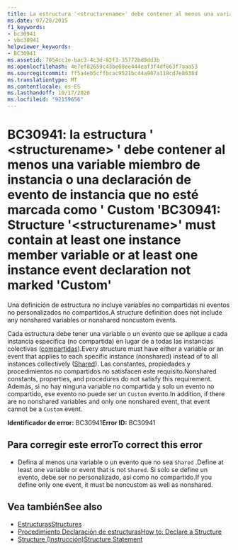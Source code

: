 ```yaml
---
title: La estructura '<structurename>' debe contener al menos una variable miembro de instancia o una declaración de evento de instancia que no esté marcada como 'Custom'
ms.date: 07/20/2015
f1_keywords:
- bc30941
- vbc30941
helpviewer_keywords:
- BC30941
ms.assetid: 7054cc1e-bac3-4c3d-82f3-35772bd8dd3b
ms.openlocfilehash: 4e7ef82659c43be08ee444eaf3f4df663f7aaa53
ms.sourcegitcommit: ff5a4eb5cffbcac9521bc44a907a118cd7e8638d
ms.translationtype: MT
ms.contentlocale: es-ES
ms.lasthandoff: 10/17/2020
ms.locfileid: "92159656"
---
```

# <a name="bc30941-structure-structurename-must-contain-at-least-one-instance-member-variable-or-at-least-one-instance-event-declaration-not-marked-custom"></a><span data-ttu-id="bb67c-102">BC30941: la estructura ' \<structurename> ' debe contener al menos una variable miembro de instancia o una declaración de evento de instancia que no esté marcada como ' Custom '</span><span class="sxs-lookup"><span data-stu-id="bb67c-102">BC30941: Structure '\<structurename>' must contain at least one instance member variable or at least one instance event declaration not marked 'Custom'</span></span>

<span data-ttu-id="bb67c-103">Una definición de estructura no incluye variables no compartidas ni eventos no personalizados no compartidos.</span><span class="sxs-lookup"><span data-stu-id="bb67c-103">A structure definition does not include any nonshared variables or nonshared noncustom events.</span></span>

 <span data-ttu-id="bb67c-104">Cada estructura debe tener una variable o un evento que se aplique a cada instancia específica (no compartida) en lugar de a todas las instancias colectivas ([compartidas](../modifiers/shared.md)).</span><span class="sxs-lookup"><span data-stu-id="bb67c-104">Every structure must have either a variable or an event that applies to each specific instance (nonshared) instead of to all instances collectively ([Shared](../modifiers/shared.md)).</span></span> <span data-ttu-id="bb67c-105">Las constantes, propiedades y procedimientos no compartidos no satisfacen este requisito.</span><span class="sxs-lookup"><span data-stu-id="bb67c-105">Nonshared constants, properties, and procedures do not satisfy this requirement.</span></span> <span data-ttu-id="bb67c-106">Además, si no hay ninguna variable no compartida y solo un evento no compartido, ese evento no puede ser un `Custom` evento.</span><span class="sxs-lookup"><span data-stu-id="bb67c-106">In addition, if there are no nonshared variables and only one nonshared event, that event cannot be a `Custom` event.</span></span>

 <span data-ttu-id="bb67c-107">**Identificador de error:** BC30941</span><span class="sxs-lookup"><span data-stu-id="bb67c-107">**Error ID:** BC30941</span></span>

## <a name="to-correct-this-error"></a><span data-ttu-id="bb67c-108">Para corregir este error</span><span class="sxs-lookup"><span data-stu-id="bb67c-108">To correct this error</span></span>

- <span data-ttu-id="bb67c-109">Defina al menos una variable o un evento que no sea `Shared` .</span><span class="sxs-lookup"><span data-stu-id="bb67c-109">Define at least one variable or event that is not `Shared`.</span></span> <span data-ttu-id="bb67c-110">Si solo se define un evento, debe ser no personalizado, así como no compartido.</span><span class="sxs-lookup"><span data-stu-id="bb67c-110">If you define only one event, it must be noncustom as well as nonshared.</span></span>

## <a name="see-also"></a><span data-ttu-id="bb67c-111">Vea también</span><span class="sxs-lookup"><span data-stu-id="bb67c-111">See also</span></span>

- [<span data-ttu-id="bb67c-112">Estructuras</span><span class="sxs-lookup"><span data-stu-id="bb67c-112">Structures</span></span>](../../programming-guide/language-features/data-types/structures.md)
- [<span data-ttu-id="bb67c-113">Procedimiento Declaración de estructuras</span><span class="sxs-lookup"><span data-stu-id="bb67c-113">How to: Declare a Structure</span></span>](../../programming-guide/language-features/data-types/how-to-declare-a-structure.md)
- [<span data-ttu-id="bb67c-114">Structure (Instrucción)</span><span class="sxs-lookup"><span data-stu-id="bb67c-114">Structure Statement</span></span>](../statements/structure-statement.md)
